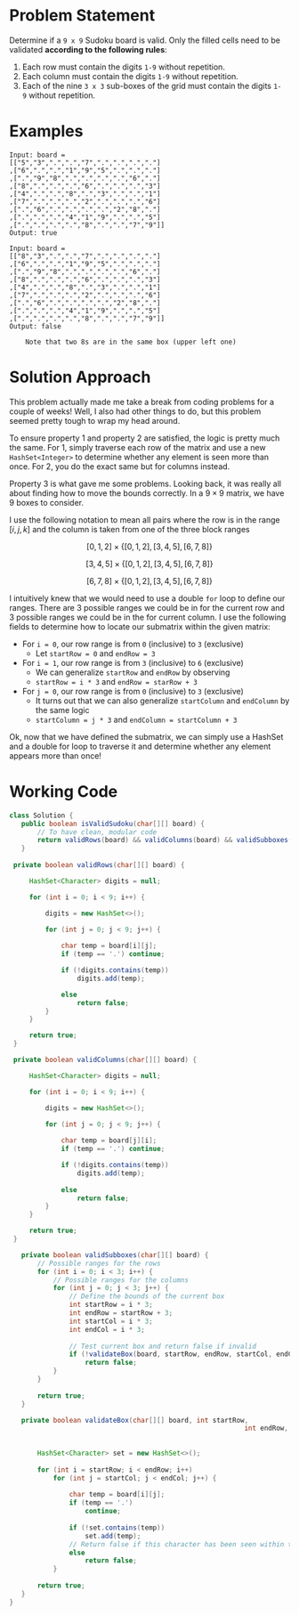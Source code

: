 # Problem Statement
Determine if a `9 x 9` Sudoku board is valid. Only the filled cells need to be validated **according to the following rules**:

1. Each row must contain the digits `1-9` without repetition.
2. Each column must contain the digits `1-9` without repetition.
3. Each of the nine `3 x 3` sub-boxes of the grid must contain the digits `1-9` without repetition.

# Examples
```text
Input: board =
[["5","3",".",".","7",".",".",".","."]
,["6",".",".","1","9","5",".",".","."]
,[".","9","8",".",".",".",".","6","."]
,["8",".",".",".","6",".",".",".","3"]
,["4",".",".","8",".","3",".",".","1"]
,["7",".",".",".","2",".",".",".","6"]
,[".","6",".",".",".",".","2","8","."]
,[".",".",".","4","1","9",".",".","5"]
,[".",".",".",".","8",".",".","7","9"]]
Output: true
```

```text
Input: board = 
[["8","3",".",".","7",".",".",".","."]
,["6",".",".","1","9","5",".",".","."]
,[".","9","8",".",".",".",".","6","."]
,["8",".",".",".","6",".",".",".","3"]
,["4",".",".","8",".","3",".",".","1"]
,["7",".",".",".","2",".",".",".","6"]
,[".","6",".",".",".",".","2","8","."]
,[".",".",".","4","1","9",".",".","5"]
,[".",".",".",".","8",".",".","7","9"]]
Output: false

	Note that two 8s are in the same box (upper left one)
```
# Solution Approach
This problem actually made me take a break from coding problems for a couple of weeks! Well, I also had other things to do, but this problem seemed pretty tough to wrap my head around.

To ensure property 1 and property 2 are satisfied, the logic is pretty much the same. For 1, simply traverse each row of the matrix and use a new `HashSet<Integer>` to determine whether any element is seen more than once. For 2, you do the exact same but for columns instead.

Property 3 is what gave me some problems. Looking back, it was really all about finding how to move the bounds correctly. In a $9\times9$ matrix, we have $9$ boxes to consider.

I use the following notation to mean all pairs where the row is in the range $[i, j, k]$ and the column is taken from one of the three block ranges


$$
[0,1,2] \times \{[0,1,2], [3, 4, 5], [6,7,8]\}
$$

$$
[3,4,5] \times \{[0,1,2], [3, 4, 5], [6,7,8]\}
$$

$$
[6,7,8] \times \{[0,1,2], [3, 4, 5], [6,7,8]\}
$$

I intuitively knew that we would need to use a double `for` loop to define our ranges. There are $3$ possible ranges we could be in for the current row and $3$ possible ranges we could be in the for current column. I use the following fields to determine how to locate our submatrix within the given matrix:
- For `i = 0`, our row range is from `0` (inclusive) to `3` (exclusive)
    - Let `startRow = 0` and `endRow = 3`
- For `i = 1`, our row range is from `3` (inclusive) to `6` (exclusive)
    - We can generalize `startRow` and `endRow` by observing
    - `startRow = i * 3` and `endRow = starRow + 3`
- For `j = 0`, our row range is from `0` (inclusive) to `3` (exclusive)
    - It turns out that we can also generalize `startColumn` and `endColumn` by the same logic
    - `startColumn = j * 3` and `endColumn = startColumn + 3`

 Ok, now that we have defined the submatrix, we can simply use a HashSet<Integer> and a double for loop to traverse it and determine whether any element appears more than once!

 # Working Code
 ```java
class Solution {
	public boolean isValidSudoku(char[][] board) {
		// To have clean, modular code
		return validRows(board) && validColumns(board) && validSubboxes(board);
	}
	
  private boolean validRows(char[][] board) {

      HashSet<Character> digits = null;

      for (int i = 0; i < 9; i++) {

          digits = new HashSet<>();

          for (int j = 0; j < 9; j++) {
              
              char temp = board[i][j];
              if (temp == '.') continue;

              if (!digits.contains(temp))
                  digits.add(temp);

              else 
                  return false;
          }
      }

      return true;
  }

  private boolean validColumns(char[][] board) {

      HashSet<Character> digits = null;

      for (int i = 0; i < 9; i++) {

          digits = new HashSet<>();

          for (int j = 0; j < 9; j++) {
              
              char temp = board[j][i];
              if (temp == '.') continue;

              if (!digits.contains(temp))
                  digits.add(temp);
              
              else
                  return false;
          }
      }

      return true;
  }

	private boolean validSubboxes(char[][] board) {
		// Possible ranges for the rows
		for (int i = 0; i < 3; i++) {
			// Possible ranges for the columns
			for (int j = 0; j < 3; j++) {
				// Define the bounds of the current box
				int startRow = i * 3;
				int endRow = startRow + 3;
				int startCol = i * 3;
				int endCol = i * 3;
				
				// Test current box and return false if invalid
				if (!validateBox(board, startRow, endRow, startCol, endCol))
					return false;
			}
		}
		
		return true;
	}

	private boolean validateBox(char[][] board, int startRow, 
															int endRow, int startCol, int endCol) {
	
	
		HashSet<Character> set = new HashSet<>();
		
		for (int i = startRow; i < endRow; i++)
			for (int j = startCol; j < endCol; j++) {
			
				char temp = board[i][j];
				if (temp == '.') 
					continue;
				
				if (!set.contains(temp))
					set.add(temp);
				// Return false if this character has been seen within this subbox
				else 
					return false;
			}
			
		return true;
	}
}
```
